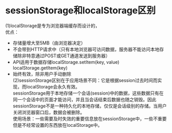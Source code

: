 # sessionStorage和localStorage区别  
(1)localStorage是专为浏览器端缓存而设计的，  
优点：

  * 存储量增大至5MB（由浏览器决定）
  * 不会带到HTTP请求中（只有本地浏览器可访问数据，服务器不能访问本地存储除非特意通过POST或GET通道发送到服务器）
  * API适用于数据存储localStorage.setItem(key, value)    localStorage.getItem(key)  
  * 始终有效，除非用户手动删除  
(2)sessionStorage区别在于应用场景不同：它是根据session过去时间而实现，而localStorage会永久有效。  
sessionStorage用于本地存储一个会话(session)中的数据，这些数据只有在同一个会话中的页面才能访问，并且当会话结束后数据也随之销毁。因此sessionStorage不是一种持久化的本地存储，仅仅是会话级别的存储。当用户关闭浏览器窗口后，数据会被删除。  
使用场景：一些需要及时失效的重要信息放在sessionStorage中，一些不重要但是不经常设置的东西放在localStorage中。  


